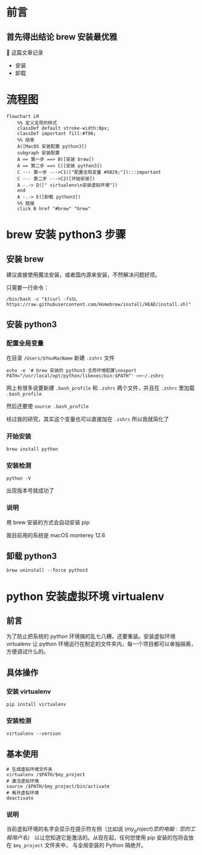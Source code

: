 # 前言

## 首先得出结论 brew 安装最优雅

📝 这篇文章记录
- 安装
- 卸载

# 流程图
```mermaid
flowchart LR
    %% 定义全局的样式
    classDef default stroke-width:0px;
    classDef important fill:#f96;
    %% 结束
    A([MacOS 安装配置 python3])
    subgraph 安装配置
    A == 第一步 ==> B([安装 brew])
    A == 第二步 ==> C([安装 python3])
    C --- 第一步 --->C1(["配置全局变量 #9829;"]):::important
    C --- 第二步 --->C2([开始安装])
    A -.-> D([" virtualenv\n安装虚拟环境"])
    end
    A -.-> E([卸载 python3])
    %% 链接
    click B href "#brew" "brew"
```

# brew 安装 python3 步骤
## <a id="brew">安装 brew</a>
建议直接使用魔法安装，或者国内源来安装，不然解决问题好烦。

只需要一行命令：
```
/bin/bash -c "$(curl -fsSL https://raw.githubusercontent.com/Homebrew/install/HEAD/install.sh)"
```

## 安装 python3
### 配置全局变量
在目录 `/Users/$YouMacName` 新建 `.zshrc` 文件
```
echo -e '# brew 安装的 python3 全局环境配置\nexport PATH="/usr/local/opt/python/libexec/bin:$PATH"' >>~/.zshrc
```
网上有很多说要新建 `.bash_profile` 和 `.zshrc` 两个文件，并且在 `.zshrc` 里加载 `.bash_profile`

然后还要使 `source .bash_profile`

经过我的研究，其实这个变量也可以直接加在 `.zshrc` 所以我就简化了

### 开始安装
```
brew install python
```

### 安装检测
```
python -V
```

出现版本号就成功了

###  说明
用 brew 安装的方式会自动安装 pip

我目前用的系统是 macOS monterey 12.6

## 卸载 python3
```
brew uninstall --force python3
```

# python 安装虚拟环境 virtualenv
## 前言
为了防止把系统的 python 环境搞的乱七八糟，还要重装。安装虚拟环境 virtualenv 让 python 环境运行在制定的文件夹内，每一个项目都可以单独隔离，方便调试什么的。
## 具体操作
### 安装 virtualenv
```
pip install virtualenv
```
### 安装检测
```
virtualenv --version
```
## 基本使用
```
# 生成虚拟环境文件夹
virtualenv /$PATH/$my_project
# 激活虚拟环境
source /$PATH/$my_project/bin/activate
# 离开虚拟环境
deactivate
```
### 说明
当前虚拟环境的名字会显示在提示符左侧（比如说 ($my_project)您的电脑:您的工程 用户名$） 以让您知道它是激活的。从现在起，任何您使用 pip 安装的包将会放在 `$my_project` 文件夹中， 与全局安装的 Python 隔绝开。
